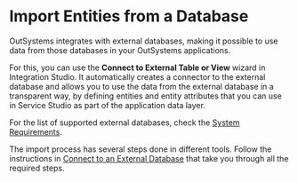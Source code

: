 # Import Entities from a Database

OutSystems integrates with external databases, making it possible to use data from those databases in your OutSystems applications.

For this, you can use the **Connect to External Table or View** wizard in Integration Studio. It automatically creates a connector to the external database and allows you to use the data from the external database in a transparent way, by defining entities and entity attributes that you can use in Service Studio as part of the application data layer.

For the list of supported external databases, check the [System Requirements](<https://success.outsystems.com/Support/Enterprise_Customers/Installation/OutSystems_Platform_system_requirements>).

The import process has several steps done in different tools. Follow the instructions in [Connect to an External Database](../../external-database/connect-external-db.md) that take you through all the required steps.
